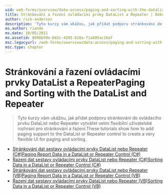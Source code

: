 ```yaml
---
uid: web-forms/overview/data-access/paging-and-sorting-with-the-datalist-and-repeater/index
title: Stránkování a řazení ovládacími prvky DataList a Repeater | Dokumentace Microsoftu
author: rick-anderson
description: 'Tyto kurzy vám ukážou, jak přidat podporu stránkování do ovládacího prvku DataList nebo Repeater vytvářet velmi flexibilní uživatelské rozhraní pro stránkování a řazení.'
ms.author: riande
ms.date: 10/05/2011
ms.assetid: 8996b59e-042c-4395-b28a-f1ab95ac16af
msc.legacyurl: /web-forms/overview/data-access/paging-and-sorting-with-the-datalist-and-repeater
msc.type: chapter
---
```

<a name="paging-and-sorting-with-the-datalist-and-repeater"></a><span data-ttu-id="4a7cd-103">Stránkování a řazení ovládacími prvky DataList a Repeater</span><span class="sxs-lookup"><span data-stu-id="4a7cd-103">Paging and Sorting with the DataList and Repeater</span></span>
====================
> <span data-ttu-id="4a7cd-104">Tyto kurzy vám ukážou, jak přidat podporu stránkování do ovládacího prvku DataList nebo Repeater vytvářet velmi flexibilní uživatelské rozhraní pro stránkování a řazení.</span><span class="sxs-lookup"><span data-stu-id="4a7cd-104">These tutorials show how to add paging support to the DataList or Repeater control to create a very flexible UI for paging and sorting.</span></span>


- [<span data-ttu-id="4a7cd-105">Stránkování dat sestavy ovládacími prvky DataList nebo Repeater (C#)</span><span class="sxs-lookup"><span data-stu-id="4a7cd-105">Paging Report Data in a DataList or Repeater Control (C#)</span></span>](paging-report-data-in-a-datalist-or-repeater-control-cs.md)
- [<span data-ttu-id="4a7cd-106">Řazení dat sestavy ovládacími prvky DataList nebo Repeater (C#)</span><span class="sxs-lookup"><span data-stu-id="4a7cd-106">Sorting Data in a DataList or Repeater Control (C#)</span></span>](sorting-data-in-a-datalist-or-repeater-control-cs.md)
- [<span data-ttu-id="4a7cd-107">Stránkování dat sestavy ovládacími prvky DataList nebo Repeater (VB)</span><span class="sxs-lookup"><span data-stu-id="4a7cd-107">Paging Report Data in a DataList or Repeater Control (VB)</span></span>](paging-report-data-in-a-datalist-or-repeater-control-vb.md)
- [<span data-ttu-id="4a7cd-108">Řazení dat sestavy ovládacími prvky DataList nebo Repeater (VB)</span><span class="sxs-lookup"><span data-stu-id="4a7cd-108">Sorting Data in a DataList or Repeater Control (VB)</span></span>](sorting-data-in-a-datalist-or-repeater-control-vb.md)
